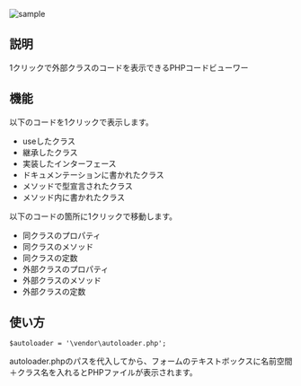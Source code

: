 ![sample](https://github.com/ryota-adr/one-click-viewer/blob/master/one-click-viewer.gif)

## 説明
1クリックで外部クラスのコードを表示できるPHPコードビューワー

## 機能
以下のコードを1クリックで表示します。

+ useしたクラス
+ 継承したクラス
+ 実装したインターフェース
+ ドキュメンテーションに書かれたクラス
+ メソッドで型宣言されたクラス
+ メソッド内に書かれたクラス

以下のコードの箇所に1クリックで移動します。

+ 同クラスのプロパティ
+ 同クラスのメソッド
+ 同クラスの定数
+ 外部クラスのプロパティ
+ 外部クラスのメソッド
+ 外部クラスの定数

## 使い方

```php:index.php
$autoloader = '\vendor\autoloader.php';
```

<p>autoloader.phpのパスを代入してから、フォームのテキストボックスに名前空間＋クラス名を入れるとPHPファイルが表示されます。</p>